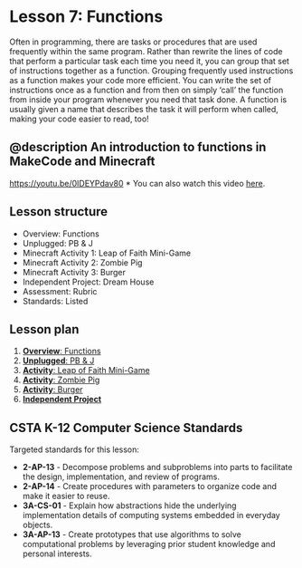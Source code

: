 # Lesson 7: Functions

Often in programming, there are tasks or procedures that are used frequently within the same program. Rather than rewrite the lines of code that perform a particular task each time you need it, you can group that set of instructions together as a function. Grouping frequently used instructions as a function makes your code more efficient. You can write the set of instructions once as a function and from then on simply ‘call’ the function from inside your program whenever you need that task done. A function is usually given a name that describes the task it will perform when called, making your code easier to read, too!

## @description An introduction to functions in MakeCode and Minecraft

https://youtu.be/0IDEYPdav80 \* You can also watch this video [here](https://aka.ms/40544a-s-functions_overview).

## Lesson structure

* Overview: Functions
* Unplugged: PB & J
* Minecraft Activity 1: Leap of Faith Mini-Game
* Minecraft Activity 2: Zombie Pig
* Minecraft Activity 3: Burger
* Independent Project: Dream House
* Assessment: Rubric
* Standards: Listed

## Lesson plan

1. [**Overview**: Functions](/courses/csintro/functions/overview)
2. [**Unplugged**: PB & J](/courses/csintro/functions/unplugged)
3. [**Activity**: Leap of Faith Mini-Game](/courses/csintro/functions/activity-1)
4. [**Activity**: Zombie Pig](/courses/csintro/functions/activity-2)
5. [**Activity**: Burger](/courses/csintro/functions/activity-3)
6. [**Independent Project**](/courses/csintro/functions/project)

## CSTA K-12 Computer Science Standards

Targeted standards for this lesson:

* **2-AP-13** - Decompose problems and subproblems into parts to facilitate the design, implementation, and review of programs.
* **2-AP-14** - Create procedures with parameters to organize code and make it easier to reuse.
* **3A-CS-01** - Explain how abstractions hide the underlying implementation details of computing systems embedded in everyday objects.
* **3A-AP-13** - Create prototypes that use algorithms to solve computational problems by leveraging prior student knowledge and personal interests.